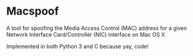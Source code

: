 Macspoof
========

A tool for spoofing the Media Access Control (MAC) address for a given Network Interface Card/Controller (NIC) interface on Mac OS X

Implemented in both Python 3 and C because yay, code!
